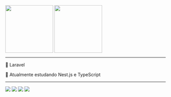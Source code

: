 
<div>
    <img align="center" height="150" src="https://github-readme-stats-git-masterrstaa-rickstaa.vercel.app/api?username=otaviosbms&show_icons=true&theme=nightowl&include_all_commits=true">
    <img align="center" height="150" src="https://github-readme-stats-git-masterrstaa-rickstaa.vercel.app/api/top-langs/?username=otaviosbms&layout=compact&&theme=nightowl">
</div>
<hr>
<div>
    <p>💜 Laravel</p>
    <p>🌱 Atualmente estudando Nest.js e TypeScript</p>
</div>
<hr>
<a href="https://www.linkedin.com/in/otaviosbms/" target="_blank"><img src="https://img.shields.io/badge/-LinkedIn-%230077B5?style=for-the-badge&logo=linkedin&logoColor=white"></a> 
<a href="https://www.instagram.com/otaviosbms/" target="_blank"><img src="https://img.shields.io/badge/-Instagram-%23E4405F?style=for-the-badge&logo=instagram&logoColor=white"></a>
<a href="https://otaviosbms.github.io/portfolio" target="_blank"><img src="https://img.shields.io/badge/-Portfolio-grey"></a>
<a href="https://github.com/otaviopedbot" target="_blank"><img src="https://img.shields.io/badge/-otaviopedbot_GitHub-grey"></a>


<!--
**otaviosbms/otaviosbms** is a ✨ _special_ ✨ repository because its `README.md` (this file) appears on your GitHub profile.

Here are some ideas to get you started:

- 🔭 I’m currently working on ...
- 🌱 I’m currently learning ...
- 👯 I’m looking to collaborate on ...
- 🤔 I’m looking for help with ...
- 💬 Ask me about ...
- 📫 How to reach me: ...
- 😄 Pronouns: ...
- ⚡ Fun fact: ...
-->

